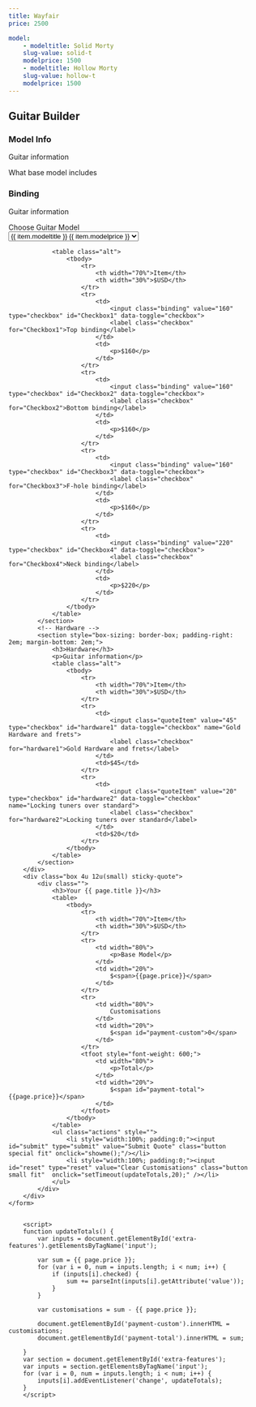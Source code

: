 ```yaml
---
title: Wayfair
price: 2500

model:
  	- modeltitle: Solid Morty 
  	slug-value: solid-t
	modelprice: 1500
	- modeltitle: Hollow Morty
	slug-value: hollow-t
	modelprice: 1500
---
```


<!-- Main -->
<div id="main" class="alt">
<section>
	<form class="inner row" id="extra-features">
		<div class="12u 12u(small)">
			<h1>Guitar Builder</h1>
		</div>
		<div class="8u 12u(small)">
			<h3>Model Info</h3>
			<p>Guitar information</p>
			<p>What base model includes</p>
			<!-- Other Stuff -->
			<!-- Binding -->
			<section style="box-sizing: border-box; padding-right: 2em; margin-bottom: 2em;">
				<h3>Binding</h3>
				<p>Guitar information</p>
				<div class="field half">
					<label for="guitarmodel">Choose Guitar Model</label>
					<div class="select-wrapper">
						<select name="guitarmodel" id="guitarmodel">
							{% for item in page.model %}
							<option value="{{ item.slug-value }}">{{ item.modeltitle }} {{ item.modelprice }}</option>
							{% endfor %}
						</select>
					</div>
				</div>

			  	<table class="alt">
					<tbody>
						<tr> 
							<th width="70%">Item</th>
			    			<th width="30%">$USD</th>
			    		</tr>
			    		<tr>
			    			<td>
			    				<input class="binding" value="160" type="checkbox" id="Checkbox1" data-toggle="checkbox"> 
			    				<label class="checkbox" for="Checkbox1">Top binding</label>
			    			</td>
			    			<td>
			    				<p>$160</p>
			    			</td>
			    		</tr>
			    		<tr>
			    			<td>
			    				<input class="binding" value="160"  type="checkbox" id="Checkbox2" data-toggle="checkbox"> 
								<label class="checkbox" for="Checkbox2">Bottom binding</label>
							</td>
							<td>
								<p>$160</p>
							</td>
						</tr>
						<tr>
			    			<td>
			    				<input class="binding" value="160"  type="checkbox" id="Checkbox3" data-toggle="checkbox"> 
								<label class="checkbox" for="Checkbox3">F-hole binding</label>
							</td>
							<td>
								<p>$160</p>
							</td>
						</tr>
						<tr>
			    			<td>
			    				<input class="binding" value="220"  type="checkbox" id="Checkbox4" data-toggle="checkbox"> 
								<label class="checkbox" for="Checkbox4">Neck binding</label>
							</td>
							<td>
								<p>$220</p>
							</td>
						</tr>
					</tbody>
				</table>
			</section>
			<!-- Hardware -->
			<section style="box-sizing: border-box; padding-right: 2em; margin-bottom: 2em;">
				<h3>Hardware</h3>
				<p>Guitar information</p>
				<table class="alt">
					<tbody>
						<tr> 
							<th width="70%">Item</th>
			    			<th width="30%">$USD</th>
			    		</tr>
						<tr>
							<td>
								<input class="quoteItem" value="45" type="checkbox" id="hardware1" data-toggle="checkbox" name="Gold Hardware and frets"> 
			    				<label class="checkbox" for="hardware1">Gold Hardware and frets</label>
							</td>
							<td>$45</td>
						</tr>
						<tr>
							<td>
								<input class="quoteItem" value="20" type="checkbox" id="hardware2" data-toggle="checkbox" name="Locking tuners over standard"> 
			    				<label class="checkbox" for="hardware2">Locking tuners over standard</label>
							</td>
							<td>$20</td>
						</tr>
					</tbody>
				</table>
			</section>
		</div>
		<div class="box 4u 12u(small) sticky-quote">
			<div class="">
				<h3>Your {{ page.title }}</h3>
				<table>
					<tbody>
						<tr> 
							<th width="70%">Item</th>
			    			<th width="30%">$USD</th>
			    		</tr>
			    		<tr>
							<td width="80%">
								<p>Base Model</p>
							</td>
							<td width="20%">
								$<span>{{page.price}}</span>
							</td>
						</tr>
						<tr>
							<td width="80%">
								Customisations
							</td>
							<td width="20%">
								$<span id="payment-custom">0</span>
							</td>
						</tr>
						<tfoot style="font-weight: 600;">
							<td width="80%">
								<p>Total</p>
							</td>
							<td width="20%">
								$<span id="payment-total">{{page.price}}</span>
							</td>
						</tfoot>
			        </tbody>
			    </table>
			    <ul class="actions" style="">
					<li style="width:100%; padding:0;"><input id="submit" type="submit" value="Submit Quote" class="button special fit" onclick="showme();"/></li>
					<li style="width:100%; padding:0;"><input id="reset" type="reset" value="Clear Customisations" class="button small fit"  onclick="setTimeout(updateTotals,20);" /></li>
				</ul>
			</div>
		</div>
	</form>
</section>

<!-- Form Script -->
		<script>
		function updateTotals() {
		    var inputs = document.getElementById('extra-features').getElementsByTagName('input');

		    var sum = {{ page.price }};
		    for (var i = 0, num = inputs.length; i < num; i++) {
		        if (inputs[i].checked) {
		            sum += parseInt(inputs[i].getAttribute('value'));
		        }
		    }

		    var customisations = sum - {{ page.price }};

		    document.getElementById('payment-custom').innerHTML = customisations;
		    document.getElementById('payment-total').innerHTML = sum;
		    
		}
		var section = document.getElementById('extra-features');
		var inputs = section.getElementsByTagName('input');
		for (var i = 0, num = inputs.length; i < num; i++) {
		    inputs[i].addEventListener('change', updateTotals);
		}
		</script>
</div>